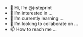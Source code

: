 - 👋 Hi, I’m @j-steprint
- 👀 I’m interested in ...
- 🌱 I’m currently learning ...
- 💞️ I’m looking to collaborate on ...
- 📫 How to reach me ...

<!---
j-steprint/j-steprint is a ✨ special ✨ repository because its `README.md` (this file) appears on your GitHub profile.
You can click the Preview link to take a look at your changes.
--->
